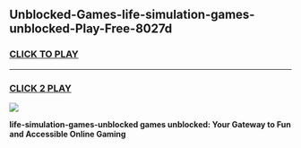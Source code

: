 
## Unblocked-Games-life-simulation-games-unblocked-Play-Free-8027d
<h3>
<a href="https://premium76.site?title=life-simulation-games-unblocked&ref=17A">CLICK TO PLAY</a></h3>
<hr>

<h3>
<a href="https://premium76.site?title=life-simulation-games-unblocked&ref=17A">CLICK 2 PLAY</a>
  
</h3>

<a href="https://premium76.site?title=life-simulation-games-unblocked&ref=17A"><img src="https://clearcache.store/games.png"></a>


**life-simulation-games-unblocked games unblocked: Your Gateway to Fun and Accessible Online Gaming**

